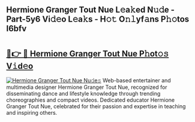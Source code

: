 ## Hermione Granger Tout Nue L𝚎a𝚔ed N𝚞𝚍e - Part-5y6 Vi𝚍𝚎o L𝚎a𝚔s - H𝚘𝚝 O𝚗𝚕yf𝚊ns P𝚑𝚘tos I6bfv

# <h2><a href="http://kf6io3l.oniu.top/?m=Hermione+Granger+Tout+Nue">🔗👉 🔴 Hermione Granger Tout Nue P𝚑ot𝚘𝚜 V𝚒d𝚎o</a></h2>

[![Hermione Granger Tout Nue Nu𝚍e𝚜](https://i.imgur.com/0qMVB7G.gif)](http://kf6io3l.oniu.top/?m=Hermione+Granger+Tout+Nue)
Web-based entertainer and multimedia designer Hermione Granger Tout Nue, recognized for disseminating dance and lifestyle knowledge through trending choreographies and compact videos. Dedicated educator Hermione Granger Tout Nue, celebrated for their passion and expertise in teaching and inspiring others.  
